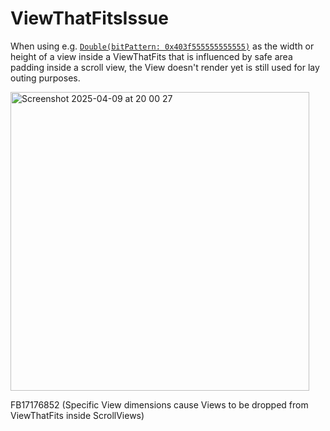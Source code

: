 # ViewThatFitsIssue

When using e.g. [`Double(bitPattern: 0x403f555555555555)`](https://float.exposed/0x403f555555555555) as the width or height of a view inside a ViewThatFits that is influenced by safe area padding inside a scroll view, the View doesn't render yet is still used for lay outing purposes.

<img width="478" alt="Screenshot 2025-04-09 at 20 00 27" src="https://github.com/user-attachments/assets/47aab985-bf25-442b-be9a-aaec05ba9569" />

FB17176852 (Specific View dimensions cause Views to be dropped from ViewThatFits inside ScrollViews)
